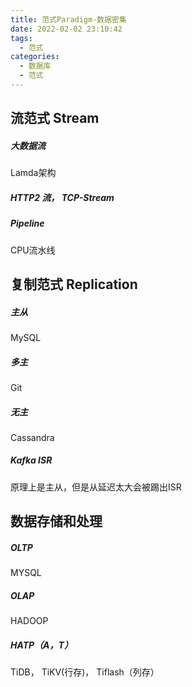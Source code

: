 ```yaml
---
title: 范式Paradigm-数据密集 
date: 2022-02-02 23:10:42
tags:
  - 范式
categories: 
  - 数据库
  - 范式  
---
```


<p></p>
<!-- more -->

## 流范式 Stream
##### 大数据流
Lamda架构

##### HTTP2 流， TCP-Stream

##### Pipeline 
CPU流水线


## 复制范式 Replication
##### 主从
MySQL
##### 多主
Git
##### 无主
Cassandra

##### Kafka ISR
原理上是主从，但是从延迟太大会被踢出ISR


## 数据存储和处理
##### OLTP
MYSQL

##### OLAP
HADOOP

##### HATP（A，T）
TiDB， TiKV(行存)， Tiflash（列存）


